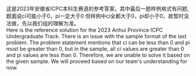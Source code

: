 这是2023年安徽省ICPC本科生赛道的参考答案，其中最后一题样例格式有问题, 题面说ci可能小于0，pi一定大于0 但样例中ci全都大于0，pi却小于0，故暂时没法做，先以我们组的理解为准。   
Here is the reference solution for the 2023 Anhui Province ICPC Undergraduate Track. There is an issue with the sample format of the last problem. The problem statement mentions that ci can be less than 0 and pi must be greater than 0, but in the sample, all ci values are greater than 0 and pi values are less than 0. Therefore, we are unable to solve it based on the given sample. We will proceed based on our team's understanding for now.